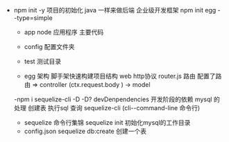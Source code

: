 - npm init -y 项目的初始化
  java 一样来做后端  企业级开发框架
  npm init egg  --type=simple  

  - app
    node 应用程序 主要代码
  - config 配置文件夹
  - test 测试目录

  - egg 架构
    脚手架快速构建项目结构 
    web http协议 
    router.js 路由  配置了路由
    => controller (ctx.request.body )
    -> model  


  -npm i sequelize-cli -D
   -D? devDenpendencies
   开发阶段的依赖 mysql 的处理 
   创建表
   执行sql 查询
   sequelize-cli (cli--command-line 命令行)

  - sequelize 命令行集锦 
    sequelize init 初始化mysql的工作目录 
  - config.json
  sequelize db:create
  创建一个表 